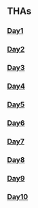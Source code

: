 ## THAs

<!-- You can use the [editor on GitHub](https://github.com/sneha-jha08/Web_dev_Devsnest/edit/gh-pages/index.md) to maintain and preview the content for your website in Markdown files.
Whenever you commit to this repository, GitHub Pages will run [Jekyll](https://jekyllrb.com/) to rebuild the pages in your site, from the content in your Markdown files.
### Markdown
Markdown is a lightweight and easy-to-use syntax for styling your writing. It includes conventions for
```markdown
Syntax highlighted code block
# Header 1
## Header 2
### Header 3
- Bulleted
- List
1. Numbered
2. List
**Bold** and _Italic_ and `Code` text
[Link](url) and ![Image](src)
``` -->

### [Day1](https://akshayadvani.github.io/Devsnest-Frontend/Assignment%201/index.html)
### [Day2](https://sneha-jha08.github.io/Web_dev_Devsnest/Frontend%20THA/DAY2/letter1.html)
### [Day3](https://sneha-jha08.github.io/Web_dev_Devsnest/Frontend%20THA/DAY3/portfolio.html)
### [Day4](https://sneha-jha08.github.io/Web_dev_Devsnest/Frontend%20THA/DAY4/clock.html)
### [Day5](https://sneha-jha08.github.io/Web_dev_Devsnest/Frontend%20THA/DAY5/calculator.html)
### [Day6](https://sneha-jha08.github.io/Web_dev_Devsnest/Frontend%20THA/DAY6/Day6THA.js)
### [Day7](https://sneha-jha08.github.io/Web_dev_Devsnest/Frontend%20THA/DAY7/day7.js)
### [Day8](https://sneha-jha08.github.io/Web_dev_Devsnest/Frontend%20THA/DAY8/day8.html)
### [Day9](https://sneha-jha08.github.io/Web_dev_Devsnest/Frontend%20THA/DAY9/Seat_booking.html)
### [Day10](https://sneha-jha08.github.io/Web_dev_Devsnest/Frontend%20THA/DAY10/mem_gam.html)

<!-- ### Jekyll Themes
Your Pages site will use the layout and styles from the Jekyll theme you have selected in your [repository settings](https://github.com/sneha-jha08/Web_dev_Devsnest/settings/pages). The name of this theme is saved in the Jekyll `_config.yml` configuration file.
### Support or Contact
Having trouble with Pages? Check out our [documentation](https://docs.github.com/categories/github-pages-basics/) or [contact support](https://support.github.com/contact) and we’ll help you sort it out. -->
